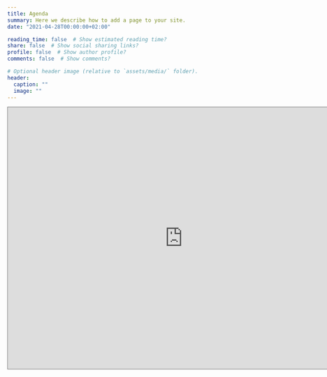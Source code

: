 ```yaml
---
title: Agenda
summary: Here we describe how to add a page to your site.
date: "2021-04-28T00:00:00+02:00"

reading_time: false  # Show estimated reading time?
share: false  # Show social sharing links?
profile: false  # Show author profile?
comments: false  # Show comments?

# Optional header image (relative to `assets/media/` folder).
header:
  caption: ""
  image: ""
---
```


<iframe src="https://calendar.google.com/calendar/embed?height=600&amp;wkst=2&amp;bgcolor=%23ffffff&amp;ctz=Europe%2FAmsterdam&amp;src=cGRsdDducmh1ZzZqcDJhZ2NjZWdraGZkZzhAZ3JvdXAuY2FsZW5kYXIuZ29vZ2xlLmNvbQ&amp;color=%238E24AA&amp;showTitle=1&amp;showNav=1&amp;showDate=1&amp;showPrint=0&amp;showTabs=1&amp;showCalendars=1&amp;showTz=1&amp;title=Poolse%20School%20Nijmegen%20-%20Arnhem&amp;mode=MONTH&amp;hl=nl" style="border:solid 1px #777" width="800" height="600" frameborder="0" scrolling="no"></iframe>
